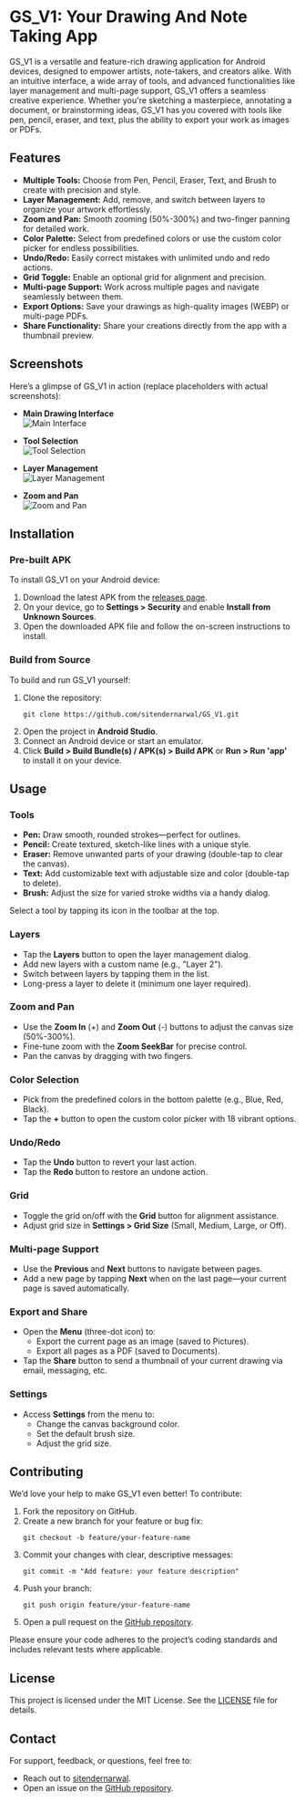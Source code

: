 # GS_V1: Your Drawing And Note Taking App

GS_V1 is a versatile and feature-rich drawing application for Android devices, designed to empower artists, note-takers, and creators alike. With an intuitive interface, a wide array of tools, and advanced functionalities like layer management and multi-page support, GS_V1 offers a seamless creative experience. Whether you're sketching a masterpiece, annotating a document, or brainstorming ideas, GS_V1 has you covered with tools like pen, pencil, eraser, and text, plus the ability to export your work as images or PDFs.

## Features

- **Multiple Tools:** Choose from Pen, Pencil, Eraser, Text, and Brush to create with precision and style.
- **Layer Management:** Add, remove, and switch between layers to organize your artwork effortlessly.
- **Zoom and Pan:** Smooth zooming (50%-300%) and two-finger panning for detailed work.
- **Color Palette:** Select from predefined colors or use the custom color picker for endless possibilities.
- **Undo/Redo:** Easily correct mistakes with unlimited undo and redo actions.
- **Grid Toggle:** Enable an optional grid for alignment and precision.
- **Multi-page Support:** Work across multiple pages and navigate seamlessly between them.
- **Export Options:** Save your drawings as high-quality images (WEBP) or multi-page PDFs.
- **Share Functionality:** Share your creations directly from the app with a thumbnail preview.

## Screenshots

Here’s a glimpse of GS_V1 in action (replace placeholders with actual screenshots):

- **Main Drawing Interface**  
  ![Main Interface](screenshots/main_interface.png)

- **Tool Selection**  
  ![Tool Selection](screenshots/tool_selection.png)

- **Layer Management**  
  ![Layer Management](screenshots/layer_management.png)

- **Zoom and Pan**  
  ![Zoom and Pan](screenshots/zoom_pan.png)

## Installation

### Pre-built APK
To install GS_V1 on your Android device:

1. Download the latest APK from the [releases page](https://github.com/sitendernarwal/GS_V1/releases).
2. On your device, go to **Settings > Security** and enable **Install from Unknown Sources**.
3. Open the downloaded APK file and follow the on-screen instructions to install.

### Build from Source
To build and run GS_V1 yourself:

1. Clone the repository:
   ```
   git clone https://github.com/sitendernarwal/GS_V1.git
   ```
2. Open the project in **Android Studio**.
3. Connect an Android device or start an emulator.
4. Click **Build > Build Bundle(s) / APK(s) > Build APK** or **Run > Run 'app'** to install it on your device.

## Usage

### Tools
- **Pen:** Draw smooth, rounded strokes—perfect for outlines.
- **Pencil:** Create textured, sketch-like lines with a unique style.
- **Eraser:** Remove unwanted parts of your drawing (double-tap to clear the canvas).
- **Text:** Add customizable text with adjustable size and color (double-tap to delete).
- **Brush:** Adjust the size for varied stroke widths via a handy dialog.

Select a tool by tapping its icon in the toolbar at the top.

### Layers
- Tap the **Layers** button to open the layer management dialog.
- Add new layers with a custom name (e.g., "Layer 2").
- Switch between layers by tapping them in the list.
- Long-press a layer to delete it (minimum one layer required).

### Zoom and Pan
- Use the **Zoom In** (+) and **Zoom Out** (-) buttons to adjust the canvas size (50%-300%).
- Fine-tune zoom with the **Zoom SeekBar** for precise control.
- Pan the canvas by dragging with two fingers.

### Color Selection
- Pick from the predefined colors in the bottom palette (e.g., Blue, Red, Black).
- Tap the **+** button to open the custom color picker with 18 vibrant options.

### Undo/Redo
- Tap the **Undo** button to revert your last action.
- Tap the **Redo** button to restore an undone action.

### Grid
- Toggle the grid on/off with the **Grid** button for alignment assistance.
- Adjust grid size in **Settings > Grid Size** (Small, Medium, Large, or Off).

### Multi-page Support
- Use the **Previous** and **Next** buttons to navigate between pages.
- Add a new page by tapping **Next** when on the last page—your current page is saved automatically.

### Export and Share
- Open the **Menu** (three-dot icon) to:
  - Export the current page as an image (saved to Pictures).
  - Export all pages as a PDF (saved to Documents).
- Tap the **Share** button to send a thumbnail of your current drawing via email, messaging, etc.

### Settings
- Access **Settings** from the menu to:
  - Change the canvas background color.
  - Set the default brush size.
  - Adjust the grid size.

## Contributing

We’d love your help to make GS_V1 even better! To contribute:

1. Fork the repository on GitHub.
2. Create a new branch for your feature or bug fix:
   ```
   git checkout -b feature/your-feature-name
   ```
3. Commit your changes with clear, descriptive messages:
   ```
   git commit -m "Add feature: your feature description"
   ```
4. Push your branch:
   ```
   git push origin feature/your-feature-name
   ```
5. Open a pull request on the [GitHub repository](https://github.com/sitendernarwal/GS_V1).

Please ensure your code adheres to the project’s coding standards and includes relevant tests where applicable.

## License

This project is licensed under the MIT License. See the [LICENSE](LICENSE) file for details.

## Contact

For support, feedback, or questions, feel free to:
- Reach out to [sitendernarwal](https://github.com/sitendernarwal).
- Open an issue on the [GitHub repository](https://github.com/sitendernarwal/GS_V1).
